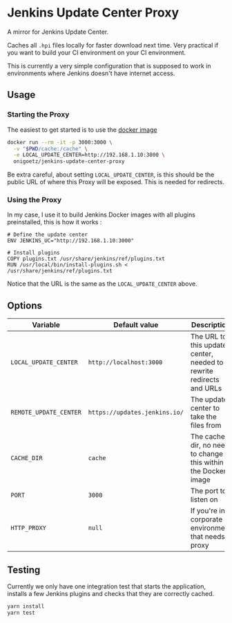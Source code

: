 # Jenkins Update Center Proxy

A mirror for Jenkins Update Center.

Caches all `.hpi` files locally for faster download next time.
Very practical if you want to build your CI environment on your CI environment.

This is currently a very simple configuration that is supposed to work in environments where Jenkins doesn't have internet access.

## Usage

### Starting the Proxy

The easiest to get started is to use the [docker image](https://hub.docker.com/r/onigoetz/jenkins-update-center-proxy)

```bash
docker run --rm -it -p 3000:3000 \
  -v "$PWD/cache:/cache" \
  -e LOCAL_UPDATE_CENTER=http://192.168.1.10:3000 \
  onigoetz/jenkins-update-center-proxy
```

Be extra careful, about setting `LOCAL_UPDATE_CENTER`, is this should be the public URL of where this Proxy will be exposed.
This is needed for redirects.

### Using the Proxy

In my case, I use it to build Jenkins Docker images with all plugins preinstalled, this is how it works :

```
# Define the update center
ENV JENKINS_UC="http://192.168.1.10:3000"

# Install plugins
COPY plugins.txt /usr/share/jenkins/ref/plugins.txt
RUN /usr/local/bin/install-plugins.sh < /usr/share/jenkins/ref/plugins.txt
```

Notice that the URL is the same as the `LOCAL_UPDATE_CENTER` above.

## Options

| Variable               | Default value                 | Description                                                         |
| ---------------------- | ----------------------------- | ------------------------------------------------------------------- |
| `LOCAL_UPDATE_CENTER`  | `http://localhost:3000`       | The URL to this update center, needed to rewrite redirects and URLs |
| `REMOTE_UPDATE_CENTER` | `https://updates.jenkins.io/` | The update center to take the files from                            |
| `CACHE_DIR`            | `cache`                       | The cache dir, no need to change this within the Docker image       |
| `PORT`                 | `3000`                        | The port to listen on                                               |
| `HTTP_PROXY`           | `null`                        | If you're in a corporate environment that needs a proxy             |

## Testing

Currently we only have one integration test that starts the application, installs a few Jenkins plugins and checks that they are correctly cached.

```bash
yarn install
yarn test
```
